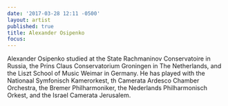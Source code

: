 ```yaml
---
date: '2017-03-28 12:11 -0500'
layout: artist
published: true
title: Alexander Osipenko
focus:
---
```

Alexander Osipenko studied at the State Rachmaninov Conservatoire in Russia, the Prins Claus Conservatorium Groningen in The Netherlands, and the Liszt School of Music Weimar in Germany. He has played with the Nationaal Symfonisch Kamerorkest, th Camerata Ardesco Chamber Orchestra, the Bremer Philharmoniker, the Nederlands Philharmonisch Orkest, and the Israel Camerata Jerusalem.

